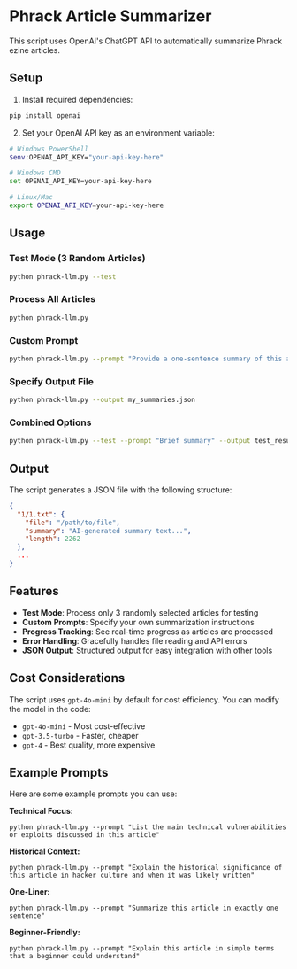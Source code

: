# Phrack Article Summarizer

This script uses OpenAI's ChatGPT API to automatically summarize Phrack ezine articles.

## Setup

1. Install required dependencies:
```bash
pip install openai
```

2. Set your OpenAI API key as an environment variable:
```bash
# Windows PowerShell
$env:OPENAI_API_KEY="your-api-key-here"

# Windows CMD
set OPENAI_API_KEY=your-api-key-here

# Linux/Mac
export OPENAI_API_KEY=your-api-key-here
```

## Usage

### Test Mode (3 Random Articles)
```bash
python phrack-llm.py --test
```

### Process All Articles
```bash
python phrack-llm.py
```

### Custom Prompt
```bash
python phrack-llm.py --prompt "Provide a one-sentence summary of this article"
```

### Specify Output File
```bash
python phrack-llm.py --output my_summaries.json
```

### Combined Options
```bash
python phrack-llm.py --test --prompt "Brief summary" --output test_results.json
```

## Output

The script generates a JSON file with the following structure:
```json
{
  "1/1.txt": {
    "file": "/path/to/file",
    "summary": "AI-generated summary text...",
    "length": 2262
  },
  ...
}
```

## Features

- **Test Mode**: Process only 3 randomly selected articles for testing
- **Custom Prompts**: Specify your own summarization instructions
- **Progress Tracking**: See real-time progress as articles are processed
- **Error Handling**: Gracefully handles file reading and API errors
- **JSON Output**: Structured output for easy integration with other tools

## Cost Considerations

The script uses `gpt-4o-mini` by default for cost efficiency. You can modify the model in the code:
- `gpt-4o-mini` - Most cost-effective
- `gpt-3.5-turbo` - Faster, cheaper
- `gpt-4` - Best quality, more expensive

## Example Prompts

Here are some example prompts you can use:

**Technical Focus:**
```
python phrack-llm.py --prompt "List the main technical vulnerabilities or exploits discussed in this article"
```

**Historical Context:**
```
python phrack-llm.py --prompt "Explain the historical significance of this article in hacker culture and when it was likely written"
```

**One-Liner:**
```
python phrack-llm.py --prompt "Summarize this article in exactly one sentence"
```

**Beginner-Friendly:**
```
python phrack-llm.py --prompt "Explain this article in simple terms that a beginner could understand"
```
